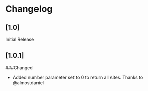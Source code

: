 # Changelog

## [1.0]

Initial Release

## [1.0.1]
###Changed
- Added number parameter set to 0 to return all sites. Thanks to @almostdaniel